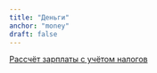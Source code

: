 ```yaml
---
title: "Деньги"
anchor: "money"
draft: false
---
```


[Рассчёт зарплаты с учётом налогов](https://ie.thesalarycalculator.co.uk/m/)
